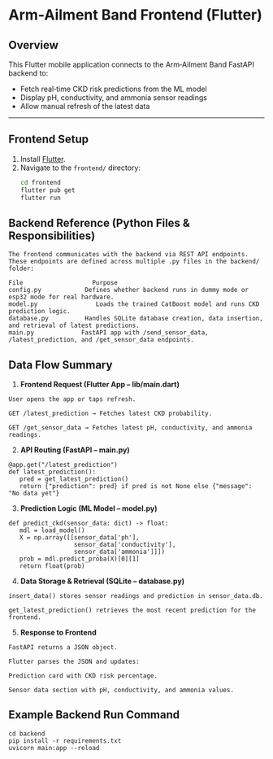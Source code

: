 # Arm-Ailment Band Frontend (Flutter)

## Overview
This Flutter mobile application connects to the Arm‑Ailment Band FastAPI backend to:
- Fetch real‑time CKD risk predictions from the ML model
- Display pH, conductivity, and ammonia sensor readings
- Allow manual refresh of the latest data

---

## Frontend Setup

1. Install [Flutter](https://docs.flutter.dev/get-started/install).
2. Navigate to the `frontend/` directory:
   ```bash
   cd frontend
   flutter pub get
   flutter run

## Backend Reference (Python Files & Responsibilities) 
 
 ```
The frontend communicates with the backend via REST API endpoints.
These endpoints are defined across multiple .py files in the backend/ folder:

File	               Purpose
config.py	         Defines whether backend runs in dummy mode or esp32 mode for real hardware.
model.py	            Loads the trained CatBoost model and runs CKD prediction logic.
database.py	         Handles SQLite database creation, data insertion, and retrieval of latest predictions.
main.py	            FastAPI app with /send_sensor_data, /latest_prediction, and /get_sensor_data endpoints.
```

## Data Flow Summary


1.  **Frontend Request (Flutter App – lib/main.dart)**

 ```
User opens the app or taps refresh.

GET /latest_prediction → Fetches latest CKD probability.

GET /get_sensor_data → Fetches latest pH, conductivity, and ammonia readings.
 ```

2. **API Routing (FastAPI – main.py)**
 ```
@app.get("/latest_prediction")
def latest_prediction():
    pred = get_latest_prediction()
    return {"prediction": pred} if pred is not None else {"message": "No data yet"}

 ```

3. **Prediction Logic (ML Model – model.py)**
 ```
def predict_ckd(sensor_data: dict) -> float:
    mdl = load_model()
    X = np.array([[sensor_data['ph'],
                   sensor_data['conductivity'],
                   sensor_data['ammonia']]])
    prob = mdl.predict_proba(X)[0][1]
    return float(prob)

 ```

4. **Data Storage & Retrieval (SQLite – database.py)**
 ```
insert_data() stores sensor readings and prediction in sensor_data.db.

get_latest_prediction() retrieves the most recent prediction for the frontend.
 ```

5. **Response to Frontend**
 ```
FastAPI returns a JSON object.

Flutter parses the JSON and updates:

Prediction card with CKD risk percentage.

Sensor data section with pH, conductivity, and ammonia values.

 ```
## Example Backend Run Command

 ```
cd backend
pip install -r requirements.txt
uvicorn main:app --reload
 ```

